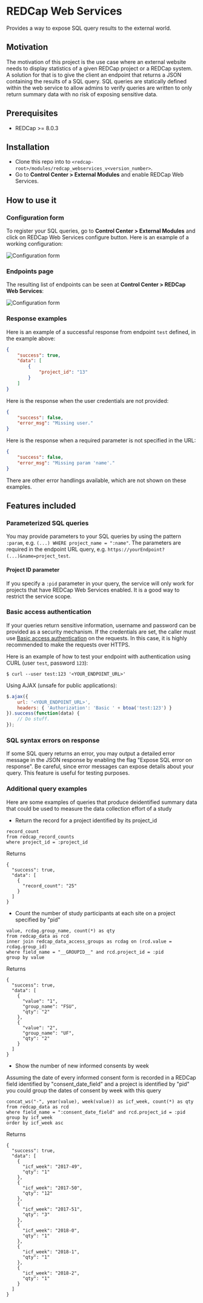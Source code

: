 # REDCap Web Services
Provides a way to expose SQL query results to the external world.

## Motivation
The motivation of this project is the use case where an external website needs to display statistics of a given REDCap project or a REDCap system. A solution for that is to give the client an endpoint that returns a JSON containing the results of a SQL query. SQL queries are statically defined within the web service to allow admins to verify queries are written to only return summary data with no risk of exposing sensitive data.

## Prerequisites
- REDCap >= 8.0.3

## Installation
- Clone this repo into to `<redcap-root>/modules/redcap_webservices_v<version_number>`.
- Go to **Control Center > External Modules** and enable REDCap Web Services.

## How to use it

### Configuration form
To register your SQL queries, go to **Control Center > External Modules** and click on REDCap Web Services configure button. Here is an example of a working configuration:

![Configuration form](img/config-form.png)

### Endpoints page

The resulting list of endpoints can be seen at **Control Center > REDCap Web Services**:

![Configuration form](img/webservices-list.png)


### Response examples

Here is an example of a successful response from endpoint `test` defined, in the example above:

``` json
{
    "success": true,
    "data": [
        {
            "project_id": "13"
        }
    ]
}
```

Here is the response when the user credentials are not provided:

``` json
{
    "success": false,
    "error_msg": "Missing user."
}
```

Here is the response when a required parameter is not specified in the URL:

``` json
{
    "success": false,
    "error_msg": "Missing param 'name'."
}
```

There are other error handlings available, which are not shown on these examples.

## Features included

### Parameterized SQL queries
You may provide parameters to your SQL queries by using the pattern `:param`, e.g. `(...) WHERE project_name = ":name"`. The parameters are required in the endpoint URL query, e.g. `https://yourEndpoint?(...)&name=project_test`.

#### Project ID parameter
If you specify a `:pid` parameter in your query, the service will only work for projects that have REDCap Web Services enabled. It is a good way to restrict the service scope.

### Basic access authentication
If your queries return sensitive information, username and password can be provided as a security mechanism. If the credentials are set, the caller must use [Basic access authentication](https://en.wikipedia.org/wiki/Basic_access_authentication) on the requests. In this case, it is highly recommended to make the requests over HTTPS.

Here is an example of how to test your endpoint with authentication using CURL (user `test`, password `123`):

``` shell
$ curl --user test:123 '<YOUR_ENDPOINT_URL>'
```

Using AJAX (unsafe for public applications):

``` javascript
$.ajax({
    url: '<YOUR_ENDPOINT_URL>',
    headers: { 'Authorization': 'Basic ' + btoa('test:123') }
}).success(function(data) {
    // Do stuff.
});
```

### SQL syntax errors on response
If some SQL query returns an error, you may output a detailed error message in the JSON response by enabling the flag "Expose SQL error on response". Be careful, since error messages can expose details about your query. This feature is useful for testing purposes.

### Additional query examples

Here are some examples of queries that produce deidentified summary data that could be used to measure the data collection effort of a study

* Return the record for a project identified by its project_id

```
record_count
from redcap_record_counts
where project_id = :project_id
```

Returns

```
{
  "success": true,
  "data": [
    {
      "record_count": "25"
    }
  ]
}
```

* Count the number of study participants at each site on a project specified by "pid"

```
value, rcdag.group_name, count(*) as qty
from redcap_data as rcd
inner join redcap_data_access_groups as rcdag on (rcd.value = rcdag.group_id)
where field_name = "__GROUPID__" and rcd.project_id = :pid
group by value
```

Returns

```
{
  "success": true,
  "data": [
    {
      "value": "1",
      "group_name": "FSU",
      "qty": "2"
    },
    {
      "value": "2",
      "group_name": "UF",
      "qty": "2"
    }
  ]
}
```

* Show the number of new informed consents by week

Assuming the date of every informed consent form is recorded in a REDCap field identified by "consent_date_field" and a project is identified by "pid" you could group the dates of consent by week with this query

```
concat_ws("-", year(value), week(value)) as icf_week, count(*) as qty
from redcap_data as rcd
where field_name = ":consent_date_field" and rcd.project_id = :pid
group by icf_week
order by icf_week asc
```

Returns

```
{
  "success": true,
  "data": [
    {
      "icf_week": "2017-49",
      "qty": "1"
    },
    {
      "icf_week": "2017-50",
      "qty": "12"
    },
    {
      "icf_week": "2017-51",
      "qty": "3"
    },
    {
      "icf_week": "2018-0",
      "qty": "1"
    },
    {
      "icf_week": "2018-1",
      "qty": "1"
    },
    {
      "icf_week": "2018-2",
      "qty": "1"
    }
  ]
}
```
